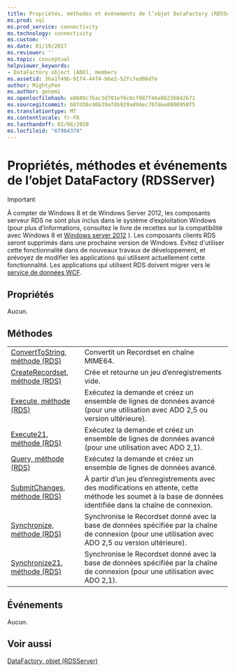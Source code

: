 ```yaml
---
title: Propriétés, méthodes et événements de l’objet DataFactory (RDSServer) | Microsoft Docs
ms.prod: sql
ms.prod_service: connectivity
ms.technology: connectivity
ms.custom: ''
ms.date: 01/19/2017
ms.reviewer: ''
ms.topic: conceptual
helpviewer_keywords:
- DataFactory object [ADO], members
ms.assetid: 36a1f49b-91f4-44f4-b6e2-52fc7ed06d7e
author: MightyPen
ms.author: genemi
ms.openlocfilehash: e8609c7bac3d701ef6c6cf087f46e8b236842b71
ms.sourcegitcommit: b87d36c46b39af8b929ad94ec707dee8800950f5
ms.translationtype: MT
ms.contentlocale: fr-FR
ms.lasthandoff: 02/08/2020
ms.locfileid: "67964379"
---
```

# <a name="datafactory-object-rdsserver-properties-methods-and-events"></a>Propriétés, méthodes et événements de l’objet DataFactory (RDSServer)
> [!IMPORTANT]
>  À compter de Windows 8 et de Windows Server 2012, les composants serveur RDS ne sont plus inclus dans le système d’exploitation Windows (pour plus d’informations, consultez le livre de recettes sur la compatibilité avec Windows 8 et [Windows server 2012](https://www.microsoft.com/download/details.aspx?id=27416) ). Les composants clients RDS seront supprimés dans une prochaine version de Windows. Évitez d'utiliser cette fonctionnalité dans de nouveaux travaux de développement, et prévoyez de modifier les applications qui utilisent actuellement cette fonctionnalité. Les applications qui utilisent RDS doivent migrer vers le [service de données WCF](https://go.microsoft.com/fwlink/?LinkId=199565).  
  
## <a name="properties"></a>Propriétés  
 Aucun.  
  
## <a name="methods"></a>Méthodes  
  
|||  
|-|-|  
|[ConvertToString, méthode (RDS)](../../../ado/reference/rds-api/converttostring-method-rds.md)|Convertit un Recordset en chaîne MIME64.|  
|[CreateRecordset, méthode (RDS)](../../../ado/reference/rds-api/createrecordset-method-rds.md)|Crée et retourne un jeu d’enregistrements vide.|  
|[Execute, méthode (RDS)](../../../ado/reference/rds-api/execute-method-rds.md)|Exécutez la demande et créez un ensemble de lignes de données avancé (pour une utilisation avec ADO 2,5 ou version ultérieure).|  
|[Execute21, méthode (RDS)](../../../ado/reference/rds-api/execute21-method-rds.md)|Exécutez la demande et créez un ensemble de lignes de données avancé (pour une utilisation avec ADO 2,1).|  
|[Query, méthode (RDS)](../../../ado/reference/rds-api/query-method-rds.md)|Exécutez la demande et créez un ensemble de lignes de données avancé.|  
|[SubmitChanges, méthode (RDS)](../../../ado/reference/rds-api/submitchanges-method-rds.md)|À partir d’un jeu d’enregistrements avec des modifications en attente, cette méthode les soumet à la base de données identifiée dans la chaîne de connexion.|  
|[Synchronize, méthode (RDS)](../../../ado/reference/rds-api/synchronize-method-rds.md)|Synchronise le Recordset donné avec la base de données spécifiée par la chaîne de connexion (pour une utilisation avec ADO 2,5 ou version ultérieure).|  
|[Synchronize21, méthode (RDS)](../../../ado/reference/rds-api/synchronize21-method-rds.md)|Synchronise le Recordset donné avec la base de données spécifiée par la chaîne de connexion (pour une utilisation avec ADO 2,1).|  
  
## <a name="events"></a>Événements  
 Aucun.  
  
## <a name="see-also"></a>Voir aussi  
 [DataFactory, objet (RDSServer)](../../../ado/reference/rds-api/datafactory-object-rdsserver.md)


